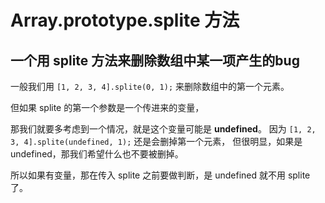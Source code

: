 # Array.prototype.splite 方法

## 一个用 splite 方法来删除数组中某一项产生的bug

一般我们用 `[1, 2, 3, 4].splite(0, 1);` 来删除数组中的第一个元素。

但如果 splite 的第一个参数是一个传进来的变量，

那我们就要多考虑到一个情况，就是这个变量可能是 **undefined**。
因为 `[1, 2, 3, 4].splite(undefined, 1);` 还是会删掉第一个元素，
但很明显，如果是 undefined，那我们希望什么也不要被删掉。

所以如果有变量，那在传入 splite 之前要做判断，是 undefined 就不用 splite 了。